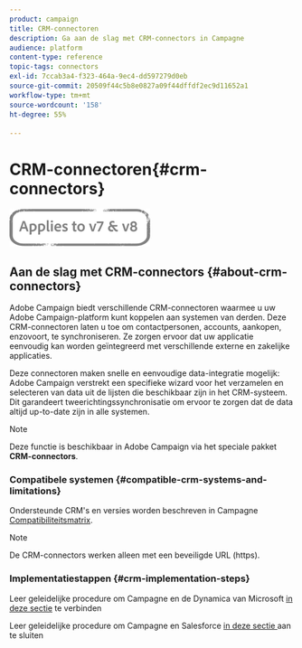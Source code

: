 ```yaml
---
product: campaign
title: CRM-connectoren
description: Ga aan de slag met CRM-connectors in Campagne
audience: platform
content-type: reference
topic-tags: connectors
exl-id: 7ccab3a4-f323-464a-9ec4-dd597279d0eb
source-git-commit: 20509f44c5b8e0827a09f44dffdf2ec9d11652a1
workflow-type: tm+mt
source-wordcount: '158'
ht-degree: 55%

---
```


# CRM-connectoren{#crm-connectors}

![](../../assets/common.svg)

## Aan de slag met CRM-connectors {#about-crm-connectors}

Adobe Campaign biedt verschillende CRM-connectoren waarmee u uw Adobe Campaign-platform kunt koppelen aan systemen van derden. Deze CRM-connectoren laten u toe om contactpersonen, accounts, aankopen, enzovoort, te synchroniseren. Ze zorgen ervoor dat uw applicatie eenvoudig kan worden geïntegreerd met verschillende externe en zakelijke applicaties.

Deze connectoren maken snelle en eenvoudige data-integratie mogelijk: Adobe Campaign verstrekt een specifieke wizard voor het verzamelen en selecteren van data uit de lijsten die beschikbaar zijn in het CRM-systeem. Dit garandeert tweerichtingssynchronisatie om ervoor te zorgen dat de data altijd up-to-date zijn in alle systemen.

>[!NOTE]
>
>Deze functie is beschikbaar in Adobe Campaign via het speciale pakket **CRM-connectors**.


### Compatibele systemen {#compatible-crm-systems-and-limitations}

Ondersteunde CRM&#39;s en versies worden beschreven in Campagne [Compatibiliteitsmatrix](../../rn/using/compatibility-matrix.md).

>[!NOTE]
>
>De CRM-connectors werken alleen met een beveiligde URL (https).

### Implementatiestappen {#crm-implementation-steps}

Leer geleidelijke procedure om Campagne en de Dynamica van Microsoft [in deze sectie](../../platform/using/crm-ms-dynamics.md) te verbinden


Leer geleidelijke procedure om Campagne en Salesforce [in deze sectie ](../../platform/using/crm-sfdc.md) aan te sluiten
